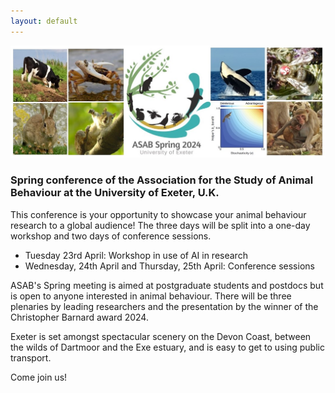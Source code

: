 ```yaml
---
layout: default
---
```

<div style="text-align:center">
  <img class="image center" src="/assets/images/banner_composite_image.jpg">
</div>
  
<h3>Spring conference of the Association for the Study of Animal Behaviour at the University of Exeter, U.K.</h3>
<p>This conference is your opportunity to showcase your animal behaviour research to a global audience! The three days will be split into a one-day workshop and two days of conference sessions.</p>
<ul>
<li>Tuesday 23rd April: Workshop in use of AI in research</li>
<li>Wednesday, 24th April  and Thursday, 25th April: Conference sessions</li>
</ul>

<p>ASAB's Spring meeting is aimed at postgraduate students and postdocs but is open to anyone interested in animal behaviour. There will be three plenaries by leading researchers and the presentation by the winner of the Christopher Barnard award 2024. </p>

<p>Exeter is set amongst spectacular scenery on the Devon Coast, between the wilds of Dartmoor and the Exe estuary, and is easy to get to using public transport. </p>

<p>Come join us! </p>



